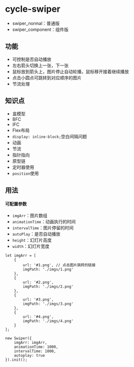 # cycle-swiper
- swiper_normal：普通版
- swiper_component：组件版

## 功能

* 可控制是否自动播放
* 左右箭头切换上一张，下一张
* 鼠标放到箭头上，图片停止自动轮播，鼠标移开接着继续播放
* 点击小圆点可跳转到对应顺序的图片
* 节流处理

## 知识点
- 盒模型
- BFC
- IFC
- Flex布局
- `display: inline-block;`空白间隔问题
- 动画
- 节流
- 指针指向
- 原型链
- 定时器使用
- `position`使用

## 用法
#### 可配置参数
- `imgArr`：图片数组
- `animationTime`：动画执行的时间
- `intervalTime`：图片停留的时间
- `autoPlay`：是否自动播放
- `height`：幻灯片高度
- `width`：幻灯片宽度
```
let imgArr = [
    {
        url: '#1.png', // 点击图片跳转的链接
        imgPath: './imgs/1.png'
    },
    {
        url: '#2.png',
        imgPath: './imgs/2.png'
    },
    {
        url: '#3.png',
        imgPath: './imgs/3.png'
    },
    {
        url: '#4.png',
        imgPath: './imgs/4.png'
    }
];

new Swiper({
    imgArr: imgArr,
    animationTime: 1000,
    intervalTime: 1000,
    autoplay: true
}).init();
```
